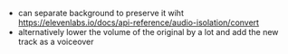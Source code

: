 - can separate background to preserve it wiht https://elevenlabs.io/docs/api-reference/audio-isolation/convert
- alternatively lower the volume of the original by a lot and add the new track as a voiceover